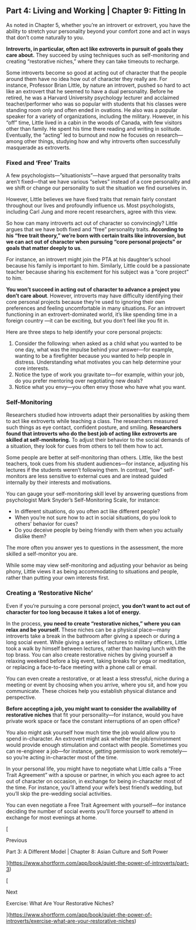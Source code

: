 
## Part 4: Living and Working | Chapter 9: Fitting In

As noted in Chapter 5, whether you’re an introvert or extrovert, you have the ability to stretch your personality beyond your comfort zone and act in ways that don’t come naturally to you.

**Introverts, in particular, often act like extroverts in pursuit of goals they care about.** They succeed by using techniques such as self-monitoring and creating “restorative niches,” where they can take timeouts to recharge.

Some introverts become so good at acting out of character that the people around them have no idea how out of character they really are. For instance, Professor Brian Little, by nature an introvert, pushed so hard to act like an extrovert that he seemed to have a dual personality. Before he retired, he was a Harvard University psychology lecturer and acclaimed teacher/performer who was so popular with students that his classes were standing room only and often ended in ovations. He also was a popular speaker for a variety of organizations, including the military. However, in his “off” time, Little lived in a cabin in the woods of Canada, with few visitors other than family. He spent his time there reading and writing in solitude. Eventually, the “acting” led to burnout and now he focuses on research—among other things, studying how and why introverts often successfully masquerade as extroverts.

### Fixed and ‘Free’ Traits

A few psychologists—”situationists”—have argued that personality traits aren’t fixed—that we have various “selves” instead of a core personality and we shift or change our personality to suit the situation we find ourselves in.

However, Little believes we have fixed traits that remain fairly constant throughout our lives and profoundly influence us. Most psychologists, including Carl Jung and more recent researchers, agree with this view.

So how can many introverts act out of character so convincingly? Little argues that we have both fixed and “free” personality traits. **According to his “free trait theory,” we’re born with certain traits like introversion, but we can act out of character when pursuing “core personal projects” or goals that matter deeply to us**.

For instance, an introvert might join the PTA at his daughter’s school because his family is important to him. Similarly, Little could be a passionate teacher because sharing his excitement for his subject was a “core project” to him.

**You won’t succeed in acting out of character to advance a project you don’t care about**. However, introverts may have difficulty identifying their core personal projects because they’re used to ignoring their own preferences and feeling uncomfortable in many situations. For an introvert functioning in an extrovert-dominated world, it’s like spending time in a foreign country —it can be exciting, but you don’t feel like you fit in.

Here are three steps to help identify your core personal projects:

1. Consider the following: when asked as a child what you wanted to be one day, what was the impulse behind your answer—for example, wanting to be a firefighter because you wanted to help people in distress. Understanding what motivates you can help determine your core interests.
2. Notice the type of work you gravitate to—for example, within your job, do you prefer mentoring over negotiating new deals?
3. Notice what you envy—you often envy those who have what you want.

### Self-Monitoring

Researchers studied how introverts adapt their personalities by asking them to act like extroverts while teaching a class. The researchers measured such things as eye contact, confident posture, and smiling. **Researchers found that introverts who do the best job of acting like extroverts are skilled at self-monitoring.** To adjust their behavior to the social demands of a situation, they look for cues from others to tell them how to act.

Some people are better at self-monitoring than others. Little, like the best teachers, took cues from his student audiences—for instance, adjusting his lectures if the students weren’t following them. In contrast, “low” self-monitors are less sensitive to external cues and are instead guided internally by their interests and motivations.

You can gauge your self-monitoring skill level by answering questions from psychologist Mark Snyder’s Self-Monitoring Scale, for instance:

- In different situations, do you often act like different people?
- When you’re not sure how to act in social situations, do you look to others’ behavior for cues?
- Do you deceive people by being friendly with them when you actually dislike them?

The more often you answer yes to questions in the assessment, the more skilled a self-monitor you are.

While some may view self-monitoring and adjusting your behavior as being phony, Little views it as being accommodating to situations and people, rather than putting your own interests first.

### Creating a ‘Restorative Niche’

Even if you’re pursuing a core personal project, **you don’t want to act out of character for too long because it takes a lot of energy.**

In the process, **you need to create “restorative niches,” where you can relax and be yourself.** These niches can be a physical place—many introverts take a break in the bathroom after giving a speech or during a long social event. While giving a series of lectures to military officers, Little took a walk by himself between lectures, rather than having lunch with the top brass. You can also create restorative niches by giving yourself a relaxing weekend before a big event, taking breaks for yoga or meditation, or replacing a face-to-face meeting with a phone call or email.

You can even create a restorative, or at least a less stressful, niche during a meeting or event by choosing when you arrive, where you sit, and how you communicate. These choices help you establish physical distance and perspective.

**Before accepting a job, you might want to consider the availability of restorative niches** that fit your personality—for instance, would you have private work space or face the constant interruptions of an open office?

You also might ask yourself how much time the job would allow you to spend in-character. An extrovert might ask whether the job/environment would provide enough stimulation and contact with people. Sometimes you can re-engineer a job—for instance, getting permission to work remotely—so you’re acting in-character most of the time.

In your personal life, you might have to negotiate what Little calls a “Free Trait Agreement” with a spouse or partner, in which you each agree to act out of character on occasion, in exchange for being in-character most of the time. For instance, you’ll attend your wife’s best friend’s wedding, but you’ll skip the pre-wedding social activities.

You can even negotiate a Free Trait Agreement with yourself—for instance deciding the number of social events you’ll force yourself to attend in exchange for most evenings at home.

[

Previous

Part 3: A Different Model | Chapter 8: Asian Culture and Soft Power

](https://www.shortform.com/app/book/quiet-the-power-of-introverts/part-3)

[

Next

Exercise: What Are Your Restorative Niches?

](https://www.shortform.com/app/book/quiet-the-power-of-introverts/exercise-what-are-your-restorative-niches)